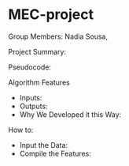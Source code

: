 # MEC-project

Group Members: Nadia Sousa, 


Project Summary:


Pseudocode:


Algorithm Features

* Inputs:
* Outputs:
* Why We Developed it this Way:


How to:
* Input the Data:
* Compile the Features:


